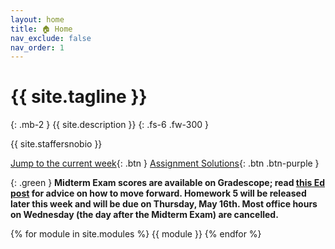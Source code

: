 ```yaml
---
layout: home
title: 🏠 Home
nav_exclude: false
nav_order: 1
---
```


# {{ site.tagline }}

{: .mb-2 }
{{ site.description }}
{: .fs-6 .fw-300 }

{{ site.staffersnobio }}

[Jump to the current week](#week-5-multiple-linear-regression-feature-engineering-br-small-read-a-href-resources-notes-notes-chapter-1-pdf-page-16-note-1-pages-16-17-a-small){: .btn } [Assignment Solutions](https://edstem.org/us/courses/57667/discussion/4730099){: .btn .btn-purple }

<!-- {: .green }
> **The Midterm Exam is on Tuesday, May 7th during lecture (yes, [campus is back in person tomorrow](https://edstem.org/us/courses/57667/discussion/4920907))! Read the [logistics post on Ed ASAP](https://edstem.org/us/courses/57667/discussion/4898894), and prepare by:**
> - Attempting past exam problems at [**practice.dsc40a.com**](https://practice.dsc40a.com).
> - Reviewing the recently-updated [**FAQs**](faqs) page.
> - Creating your own index card to bring to the exam, using [**our example index card**](https://dsc40a.com/resources/index-card.pdf) as inspiration (if you want).
> - Reviewing the podcast of the review session, linked in Week 5 below.
> - Reviewing [**assignment solutions**](https://edstem.org/us/courses/57667/discussion/4730099).
> - Double-checking your seat assignment in the [**logistics post above**](https://edstem.org/us/courses/57667/discussion/4898894). -->

{: .green }
**Midterm Exam scores are available on Gradescope; read [this Ed post](https://edstem.org/us/courses/57667/discussion/4928912) for advice on how to move forward. Homework 5 will be released later this week and will be due on Thursday, May 16th. Most office hours on Wednesday (the day after the Midterm Exam) are cancelled.**

{% for module in site.modules %}
{{ module }}
{% endfor %}
